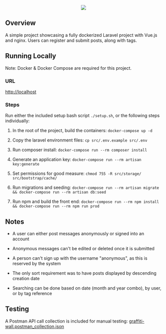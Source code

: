 <p align="center">
  <img src="https://i.imgur.com/HHKGW5a.png" />
</p>

## Overview

A simple project showcasing a fully dockerized Laravel project with Vue.js and nginx. Users can register and submit posts, along with tags.

## Running Locally

Note: Docker & Docker Compose are required for this project.

### URL

[http://localhost](http://localhost)

### Steps

Run either the included setup bash script `./setup.sh`, or the following steps individually:

1. In the root of the project, build the containers: `docker-compose up -d`

2. Copy the laravel environment files: `cp src/.env.example src/.env`

3. Run composer install: `docker-compose run --rm composer install`

4. Generate an application key: `docker-compose run --rm artisan key:generate`

5. Set permissions for good measure: `chmod 755 -R src/storage/ src/bootstrap/cache/`

6. Run migrations and seeding: `docker-compose run --rm artisan migrate && docker-compose run --rm artisan db:seed`

7. Run npm and build the front end: `docker-compose run --rm npm install && docker-compose run --rm npm run prod`

## Notes

- A user can either post messages anonymously or signed into an account

- Anonymous messages can't be edited or deleted once it is submitted

- A person can't sign up with the username "anonymous", as this is reserved by the system

- The only sort requirement was to have posts displayed by descending creation date

- Searching can be done based on date (month and year combo), by user, or by tag reference

## Testing

A Postman API call collection is included for manual testing: [graffiti-wall.postman_collection.json](/graffiti-wall.postman_collection.json)
